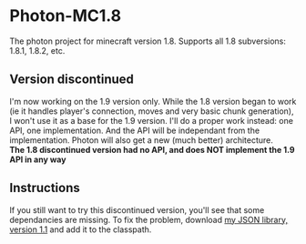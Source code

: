 # Photon-MC1.8
The photon project for minecraft version 1.8. Supports all 1.8 subversions: 1.8.1, 1.8.2, etc.

## Version discontinued
I'm now working on the 1.9 version only. While the 1.8 version began to work (ie it handles player's connection, moves and very basic chunk generation), I won't use it as a base for the 1.9 version. I'll do a proper work instead: one API, one implementation. And the API will be independant from the implementation. Photon will also get a new (much better) architecture.  
**The 1.8 discontinued version had no API, and does NOT implement the 1.9 API in any way**

## Instructions
If you still want to try this discontinued version, you'll see that some dependancies are missing. To fix the problem, download [my JSON library, version 1.1](https://github.com/TheElectronWill/JSON-javalib/tree/v1.1) and add it to the classpath.
